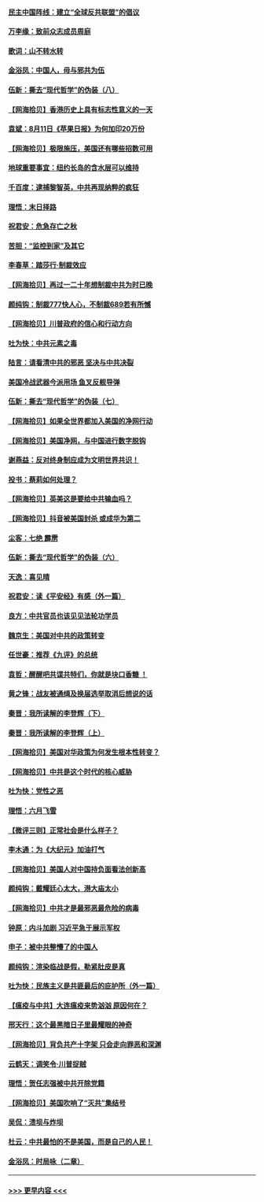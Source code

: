 #### [民主中国阵线：建立“全球反共联盟”的倡议](../pages/nsc993/n12324177.md?t=08130551) 
#### [万李缘：致前众志成员周庭](../pages/nsc993/n12324635.md?t=08130551) 
#### [歌词：山不转水转](../pages/nsc993/n12324599.md?t=08130551) 
#### [金浴凤：中国人，毋与邪共为伍](../pages/nsc993/n12324257.md?t=08130551) 
#### [伍新：撕去“现代哲学”的伪装（八）](../pages/nsc993/n12324188.md?t=08130551) 
#### [【网海拾贝】香港历史上具有标志性意义的一天](../pages/nsc993/n12324021.md?t=08130551) 
#### [袁斌：8月11日《苹果日报》为何加印20万份](../pages/nsc993/n12323955.md?t=08130551) 
#### [【网海拾贝】极限施压，美国还有哪些招数可用](../pages/nsc993/n12322512.md?t=08130551) 
#### [地球重要事宜：纽约长岛的含水层可以维持](../pages/nsc993/n12321844.md?t=08130551) 
#### [千百度：逮捕黎智英，中共再现纳粹的疯狂](../pages/nsc993/n12321777.md?t=08130551) 
#### [理悟：末日择路](../pages/nsc993/n12320812.md?t=08130551) 
#### [祝君安：危急存亡之秋](../pages/nsc993/n12320795.md?t=08130551) 
#### [苦胆：“监控到家”及其它](../pages/nsc993/n12320751.md?t=08130551) 
#### [李春草：踏莎行·制裁效应](../pages/nsc993/n12318290.md?t=08130551) 
#### [【网海拾贝】再过一二十年想制裁中共为时已晚](../pages/nsc993/n12318195.md?t=08130551) 
#### [颜纯钩：制裁777快人心，不制裁689若有所憾](../pages/nsc993/n12316912.md?t=08130551) 
#### [【网海拾贝】川普政府的信心和行动方向](../pages/nsc993/n12316673.md?t=08130551) 
#### [吐为快：中共元素之毒](../pages/nsc993/n12316547.md?t=08130551) 
#### [陆言：请看清中共的邪恶 坚决与中共决裂](../pages/nsc993/n12315784.md?t=08130551) 
#### [美国冷战武器今派用场 鱼叉反舰导弹](../pages/nsc993/n12316258.md?t=08130551) 
#### [伍新：撕去“现代哲学”的伪装（七）](../pages/nsc993/n12315846.md?t=08130551) 
#### [【网海拾贝】如果全世界都加入美国的净网行动](../pages/nsc993/n12315588.md?t=08130551) 
#### [【网海拾贝】美国净网，与中国进行数字脱钩](../pages/nsc993/n12312813.md?t=08130551) 
#### [谢燕益：反对终身制应成为文明世界共识！](../pages/nsc993/n12310465.md?t=08130551) 
#### [投书：蔡莉如何处理？](../pages/nsc993/n12310224.md?t=08130551) 
#### [【网海拾贝】英美这是要给中共输血吗？](../pages/nsc993/n12307646.md?t=08130551) 
#### [【网海拾贝】抖音被美国封杀 或成华为第二](../pages/nsc993/n12305277.md?t=08130551) 
#### [尘客：七绝 霹雳](../pages/nsc993/n12304053.md?t=08130551) 
#### [伍新：撕去“现代哲学”的伪装（六）](../pages/nsc993/n12303243.md?t=08130551) 
#### [天逸：喜见晴](../pages/nsc993/n12303226.md?t=08130551) 
#### [祝君安：读《平安经》有感（外一篇）](../pages/nsc993/n12303170.md?t=08130551) 
#### [良方：中共官员也该见见法轮功学员](../pages/nsc993/n12302985.md?t=08130551) 
#### [魏京生：美国对中共的政策转变](../pages/nsc993/n12302929.md?t=08130551) 
#### [任世豪：推荐《九评》的总统](../pages/nsc993/n12302838.md?t=08130551) 
#### [袁哲：醒醒吧共谍共特们，你就是块口香糖 ！](../pages/nsc993/n12302678.md?t=08130551) 
#### [黄之锋：战友被通缉及换届选举取消后想说的话](../pages/nsc993/n12302681.md?t=08130551) 
#### [秦晋：我所读解的李登辉（下）](../pages/nsc993/n12302171.md?t=08130551) 
#### [秦晋：我所读解的李登辉（上）](../pages/nsc993/n12301979.md?t=08130551) 
#### [【网海拾贝】美国对华政策为何发生根本性转变？](../pages/nsc993/n12302091.md?t=08130551) 
#### [【网海拾贝】中共是这个时代的核心威胁](../pages/nsc993/n12300541.md?t=08130551) 
#### [吐为快：党性之恶](../pages/nsc993/n12300263.md?t=08130551) 
#### [理悟：六月飞雪](../pages/nsc993/n12300243.md?t=08130551) 
#### [【微评三则】正常社会是什么样子？](../pages/nsc993/n12300228.md?t=08130551) 
#### [李木通：为《大纪元》加油打气](../pages/nsc993/n12280363.md?t=08130551) 
#### [【网海拾贝】美国人对中国持负面看法创新高](../pages/nsc993/n12298720.md?t=08130551) 
#### [颜纯钩：戴耀廷心太大，港大庙太小](../pages/nsc993/n12297682.md?t=08130551) 
#### [【网海拾贝】中共才是最邪恶最危险的病毒](../pages/nsc993/n12296470.md?t=08130551) 
#### [钟原：内斗加剧 习近平急于展示军权](../pages/nsc993/n12292544.md?t=08130551) 
#### [申子：被中共整懵了的中国人](../pages/nsc993/n12291389.md?t=08130551) 
#### [颜纯钩：渲染临战是假，勒紧肚皮是真](../pages/nsc993/n12290945.md?t=08130551) 
#### [吐为快：民族主义是共匪最后的庇护所（外一篇）](../pages/nsc993/n12290887.md?t=08130551) 
#### [【瘟疫与中共】大连瘟疫来势汹汹 原因何在？](../pages/nsc993/n12287474.md?t=08130551) 
#### [邢天行：这个最黑暗日子里最耀眼的神奇](../pages/nsc993/n12289882.md?t=08130551) 
#### [【网海拾贝】背负共产十字架 只会走向罪恶和深渊](../pages/nsc993/n12288290.md?t=08130551) 
#### [云鹤天：调笑令·川普捉贼](../pages/nsc993/n12285672.md?t=08130551) 
#### [理悟：贺任志强被中共开除党籍](../pages/nsc993/n12285597.md?t=08130551) 
#### [【网海拾贝】美国吹响了“灭共”集结号](../pages/nsc993/n12284522.md?t=08130551) 
#### [吴侃：溃坝与炸坝](../pages/nsc993/n12283593.md?t=08130551) 
#### [杜云：中共最怕的不是美国，而是自己的人民！](../pages/nsc993/n12282935.md?t=08130551) 
#### [金浴凤：时局咏（二章）](../pages/nsc993/n12282923.md?t=08130551) 

----
#### [ >>> 更早内容 <<< ](../indexes/nsc993-earlier.md)

